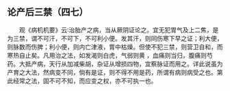 ## 论产后三禁（四七）


&emsp;&emsp;观《病机机要》云∶治胎产之病，当从厥阴证论之。宜无犯胃气及上二焦，是为三禁，谓不可汗，不可下，不可利小便。发其汗，则同伤寒下早之证；利大便，则脉数而伤脾；利小便，则内亡津液，胃中枯燥。但使不犯三禁，则营卫自和，而寒热自止矣。凡用治之法，如发渴则白虎，气弱则黄 ，血痛则当归，腹痛则芍药。大抵产病，天行从加减柴胡，杂证从增损四物，宜察脉证而用之。详此说虽为产育之大法，然病变不同，倘有是证，则不得不用是药，所谓有病则病受之也。第此经常之法，固不可不知，而应变之权，亦不可执一也。

